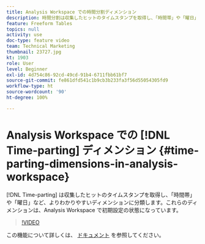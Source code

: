 ```yaml
---
title: Analysis Workspace での時間分割ディメンション
description: 時間分割は収集したヒットのタイムスタンプを取得し、「時間帯」や「曜日」など、よりわかりやすいディメンションに分類します。これらのディメンションは、Analysis Workspace で初期設定の状態になっています。
feature: Freeform Tables
topics: null
activity: use
doc-type: feature video
team: Technical Marketing
thumbnail: 23727.jpg
kt: 1903
role: User
level: Beginner
exl-id: 4d754c86-92cd-49cd-91b4-6711fbb61bf7
source-git-commit: fe861dfd541c1b9cb3b233fa3f56d55054305fd9
workflow-type: ht
source-wordcount: '90'
ht-degree: 100%

---
```


# Analysis Workspace での [!DNL Time-parting] ディメンション {#time-parting-dimensions-in-analysis-workspace}

[!DNL Time-parting] は収集したヒットのタイムスタンプを取得し、「時間帯」や「曜日」など、よりわかりやすいディメンションに分類します。これらのディメンションは、Analysis Workspace で初期設定の状態になっています。

>[!VIDEO](https://video.tv.adobe.com/v/23727/?quality=12)

この機能について詳しくは、 [ドキュメント](https://experienceleague.adobe.com/docs/analytics/analyze/analysis-workspace/components/dimensions/time-parting-dimensions.html?lang=ja) を参照してください。
